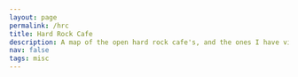 ```yaml
---
layout: page
permalink: /hrc
title: Hard Rock Cafe
description: A map of the open hard rock cafe's, and the ones I have visited.
nav: false
tags: misc
---
```


<html>
<head>
  <!-- Leaflet CSS -->
  <link
    rel="stylesheet"
    href="https://unpkg.com/leaflet@1.9.4/dist/leaflet.css"
    integrity="sha256-sA+e2hE5tR+lXtZlijZ5lpQKzq1qF73b4g5A9n3j+Po="
    crossorigin=""
  />
  <style>
    #map { width: 100%; height: 100%; }
  </style>
</head>
<body>

<div id="map"></div>

<!-- Leaflet JS -->
<script
  src="https://unpkg.com/leaflet@1.9.4/dist/leaflet.js"
  integrity="sha256-oXHAdyyYN1tmHjPZXGmrjvMmKprHN4Qp3G+Z9lfk6tk="
  crossorigin=""
></script>
<!-- Papa Parse for CSV loading -->
<script src="https://cdn.jsdelivr.net/npm/papaparse@5.4.1/papaparse.min.js"></script>

<script>
// initialize map
const map = L.map('map').setView([20, 0], 2);
L.tileLayer('https://{s}.tile.openstreetmap.org/{z}/{x}/{y}.png', {
  attribution: '&copy; OpenStreetMap contributors'
}).addTo(map);

// custom marker icons from leaflet-color-markers
const greenIcon = new L.Icon({
  iconUrl:  'https://raw.githubusercontent.com/pointhi/leaflet-color-markers/master/img/marker-icon-green.png',
  shadowUrl:'https://unpkg.com/leaflet@1.9.4/dist/images/marker-shadow.png',
  iconSize: [25, 41],
  iconAnchor: [12, 41],
  popupAnchor: [1, -34],
  shadowSize: [41, 41]
});
const redIcon = new L.Icon({
  iconUrl:  'https://raw.githubusercontent.com/pointhi/leaflet-color-markers/master/img/marker-icon-red.png',
  shadowUrl:'https://unpkg.com/leaflet@1.9.4/dist/images/marker-shadow.png',
  iconSize: [25, 41],
  iconAnchor: [12, 41],
  popupAnchor: [1, -34],
  shadowSize: [41, 41]
});

// load and parse your CSV
Papa.parse('https://github.com/seanelvidge/seanelvidge.github.io/raw/refs/heads/master/assets/files/hard_rock_cafe_list.csv', {
  download: true,
  header: true,
  complete: results => {
    results.data.forEach(row => {
      const lat = parseFloat(row.Latitude);
      const lng = parseFloat(row.Longitude);
      if (isNaN(lat) || isNaN(lng)) return;

      const visited = (row.Visited || '').trim().toUpperCase() === 'Y';
      const icon = visited ? greenIcon : redIcon;

      L.marker([lat, lng], { icon })
        .addTo(map)
        .bindPopup(
          `<strong>${row.Name}</strong><br>` +
          `${row.City}, ${row.Country}<br>` +
          `Visited: ${visited ? 'Yes' : 'No'}`
        );
    });
  }
});
</script>

</body>
</html>
